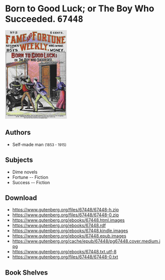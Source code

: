 # Born to Good Luck; or The Boy Who Succeeded. <kbd>67448</kbd>

![](./cover.medium.jpg "")

## Authors


 - Self-made man <small>(1853 - 1915)</small>

## Subjects


 - Dime novels
 - Fortune -- Fiction
 - Success -- Fiction

## Download


 - https://www.gutenberg.org/files/67448/67448-h.zip
 - https://www.gutenberg.org/files/67448/67448-0.zip
 - https://www.gutenberg.org/ebooks/67448.html.images
 - https://www.gutenberg.org/ebooks/67448.rdf
 - https://www.gutenberg.org/ebooks/67448.kindle.images
 - https://www.gutenberg.org/ebooks/67448.epub.images
 - https://www.gutenberg.org/cache/epub/67448/pg67448.cover.medium.jpg
 - https://www.gutenberg.org/ebooks/67448.txt.utf-8
 - https://www.gutenberg.org/files/67448/67448-0.txt

## Book Shelves


